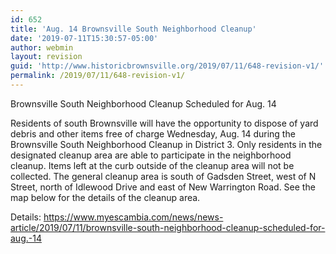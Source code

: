 ```yaml
---
id: 652
title: 'Aug. 14 Brownsville South Neighborhood Cleanup'
date: '2019-07-11T15:30:57-05:00'
author: webmin
layout: revision
guid: 'http://www.historicbrownsville.org/2019/07/11/648-revision-v1/'
permalink: /2019/07/11/648-revision-v1/
---
```


Brownsville South Neighborhood Cleanup Scheduled for Aug. 14

Residents of south Brownsville will have the opportunity to dispose of yard debris and other items free of charge Wednesday, Aug. 14 during the Brownsville South Neighborhood Cleanup in District 3. Only residents in the designated cleanup area are able to participate in the neighborhood cleanup. Items left at the curb outside of the cleanup area will not be collected. The general cleanup area is south of Gadsden Street, west of N Street, north of Idlewood Drive and east of New Warrington Road. See the map below for the details of the cleanup area.

Details: <a href="https://www.myescambia.com/news/news-article/2019/07/11/brownsville-south-neighborhood-cleanup-scheduled-for-aug.-14">https://www.myescambia.com/news/news-article/2019/07/11/brownsville-south-neighborhood-cleanup-scheduled-for-aug.-14</a>